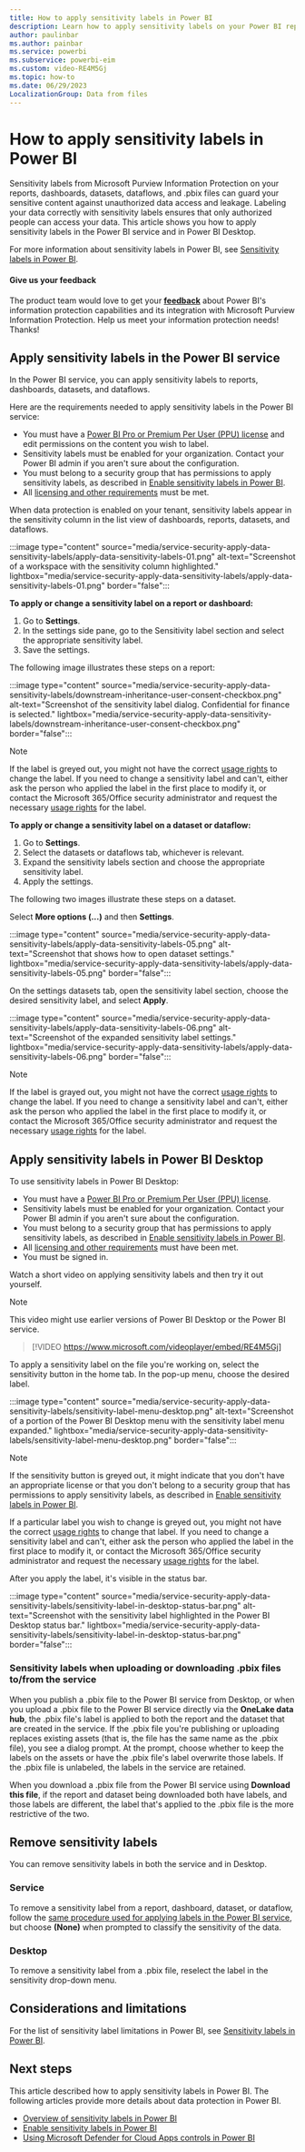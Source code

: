 ```yaml
---
title: How to apply sensitivity labels in Power BI
description: Learn how to apply sensitivity labels on your Power BI reports, dashboards, datasets, dataflows, and .pbix files.
author: paulinbar
ms.author: painbar
ms.service: powerbi
ms.subservice: powerbi-eim
ms.custom: video-RE4M5Gj
ms.topic: how-to
ms.date: 06/29/2023
LocalizationGroup: Data from files
---
```


# How to apply sensitivity labels in Power BI

Sensitivity labels from Microsoft Purview Information Protection on your reports, dashboards, datasets, dataflows, and .pbix files can guard your sensitive content against unauthorized data access and leakage. Labeling your data correctly with sensitivity labels ensures that only authorized people can access your data. This article shows you how to apply sensitivity labels in the Power BI service and in Power BI Desktop.

For more information about sensitivity labels in Power BI, see [Sensitivity labels in Power BI](service-security-sensitivity-label-overview.md).

#### Give us your feedback

The product team would love to get your **[feedback](https://forms.office.com/pages/responsepage.aspx?id=v4j5cvGGr0GRqy180BHbR-PPBJBIRPlBpEYIBVrF5lRUREtUREJJRzJZSzcyM1pZWU9LOUdSVkFKWC4u)** about Power BI's information protection capabilities and its integration with Microsoft Purview Information Protection. Help us meet your information protection needs! Thanks!

## Apply sensitivity labels in the Power BI service

In the Power BI service, you can apply sensitivity labels to reports, dashboards, datasets, and dataflows.

Here are the requirements needed to apply sensitivity labels in the Power BI service:

- You must have a [Power BI Pro or Premium Per User (PPU) license](./service-admin-purchasing-power-bi-pro.md) and edit permissions on the content you wish to label.
- Sensitivity labels must be enabled for your organization. Contact your Power BI admin if you aren't sure about the configuration.
- You must belong to a security group that has permissions to apply sensitivity labels, as described in [Enable sensitivity labels in Power BI](./service-security-enable-data-sensitivity-labels.md).
- All [licensing and other requirements](./service-security-enable-data-sensitivity-labels.md#licensing-and-requirements) must be met.

When data protection is enabled on your tenant, sensitivity labels appear in the sensitivity column in the list view of dashboards, reports, datasets, and dataflows.

:::image type="content" source="media/service-security-apply-data-sensitivity-labels/apply-data-sensitivity-labels-01.png" alt-text="Screenshot of a workspace with the sensitivity column highlighted." lightbox="media/service-security-apply-data-sensitivity-labels/apply-data-sensitivity-labels-01.png" border="false":::

**To apply or change a sensitivity label on a report or dashboard:**

1. Go to **Settings**.
1. In the settings side pane, go to the Sensitivity label section and select the appropriate sensitivity label.
1. Save the settings.

The following image illustrates these steps on a report:

:::image type="content" source="media/service-security-apply-data-sensitivity-labels/downstream-inheritance-user-consent-checkbox.png" alt-text="Screenshot of the sensitivity label dialog. Confidential for finance is selected." lightbox="media/service-security-apply-data-sensitivity-labels/downstream-inheritance-user-consent-checkbox.png" border="false":::

> [!NOTE]
> If the label is greyed out, you might not have the correct [usage rights](service-security-sensitivity-label-change-enforcement.md) to change the label. If you need to change a sensitivity label and can't, either ask the person who applied the label in the first place to modify it, or contact the Microsoft 365/Office security administrator and request the necessary [usage rights](service-security-sensitivity-label-change-enforcement.md) for the label.

**To apply or change a sensitivity label on a dataset or dataflow:**

1. Go to **Settings**.
1. Select the datasets or dataflows tab, whichever is relevant.
1. Expand the sensitivity labels section and choose the appropriate sensitivity label.
1. Apply the settings.

The following two images illustrate these steps on a dataset.

Select **More options (...)** and then **Settings**.

:::image type="content" source="media/service-security-apply-data-sensitivity-labels/apply-data-sensitivity-labels-05.png" alt-text="Screenshot that shows how to open dataset settings." lightbox="media/service-security-apply-data-sensitivity-labels/apply-data-sensitivity-labels-05.png" border="false":::

On the settings datasets tab, open the sensitivity label section, choose the desired sensitivity label, and select **Apply**.

:::image type="content" source="media/service-security-apply-data-sensitivity-labels/apply-data-sensitivity-labels-06.png" alt-text="Screenshot of the expanded sensitivity label settings." lightbox="media/service-security-apply-data-sensitivity-labels/apply-data-sensitivity-labels-06.png" border="false":::

> [!NOTE]
> If the label is grayed out, you might not have the correct [usage rights](service-security-sensitivity-label-change-enforcement.md) to change the label. If you need to change a sensitivity label and can't, either ask the person who applied the label in the first place to modify it, or contact the Microsoft 365/Office security administrator and request the necessary [usage rights](service-security-sensitivity-label-change-enforcement.md) for the label.

## Apply sensitivity labels in Power BI Desktop

To use sensitivity labels in Power BI Desktop:

- You must have a [Power BI Pro or Premium Per User (PPU) license](./service-admin-purchasing-power-bi-pro.md).
- Sensitivity labels must be enabled for your organization. Contact your Power BI admin if you aren't sure about the configuration.
- You must belong to a security group that has permissions to apply sensitivity labels, as described in [Enable sensitivity labels in Power BI](./service-security-enable-data-sensitivity-labels.md).
- All [licensing and other requirements](./service-security-enable-data-sensitivity-labels.md#licensing-and-requirements) must have been met.
- You must be signed in.

Watch a short video on applying sensitivity labels and then try it out yourself.

> [!NOTE]
> This video might use earlier versions of Power BI Desktop or the Power BI service.

> [!VIDEO https://www.microsoft.com/videoplayer/embed/RE4M5Gj]

To apply a sensitivity label on the file you're working on, select the sensitivity button in the home tab. In the pop-up menu, choose the desired label.

:::image type="content" source="media/service-security-apply-data-sensitivity-labels/sensitivity-label-menu-desktop.png" alt-text="Screenshot of a portion of the Power BI Desktop menu with the sensitivity label menu expanded." lightbox="media/service-security-apply-data-sensitivity-labels/sensitivity-label-menu-desktop.png" border="false":::

> [!NOTE]
> If the sensitivity button is greyed out, it might indicate that you don't have an appropriate license or that you don't belong to a security group that has permissions to apply sensitivity labels, as described in [Enable sensitivity labels in Power BI](./service-security-enable-data-sensitivity-labels.md).
>
> If a particular label you wish to change is greyed out, you might not have the correct [usage rights](service-security-sensitivity-label-change-enforcement.md) to change that label. If you need to change a sensitivity label and can't, either ask the person who applied the label in the first place to modify it, or contact the Microsoft 365/Office security administrator and request the necessary [usage rights](service-security-sensitivity-label-change-enforcement.md) for the label.

After you apply the label, it's visible in the status bar.

:::image type="content" source="media/service-security-apply-data-sensitivity-labels/sensitivity-label-in-desktop-status-bar.png" alt-text="Screenshot with the sensitivity label highlighted in the Power BI Desktop status bar." lightbox="media/service-security-apply-data-sensitivity-labels/sensitivity-label-in-desktop-status-bar.png" border="false":::

### Sensitivity labels when uploading or downloading .pbix files to/from the service

When you publish a .pbix file to the Power BI service from Desktop, or when you upload a .pbix file to the Power BI service directly via the **OneLake data hub**, the .pbix file's label is applied to both the report and the dataset that are created in the service. If the .pbix file you're publishing or uploading replaces existing assets (that is, the file has the same name as the .pbix file), you see a dialog prompt. At the prompt, choose whether to keep the labels on the assets or have the .pbix file's label overwrite those labels. If the .pbix file is unlabeled, the labels in the service are retained.

When you download a .pbix file from the Power BI service using **Download this file**, if the report and dataset being downloaded both have labels, and those labels are different, the label that's applied to the .pbix file is the more restrictive of the two.

## Remove sensitivity labels

You can remove sensitivity labels in both the service and in Desktop.

### Service

To remove a sensitivity label from a report, dashboard, dataset, or dataflow, follow the [same procedure used for applying labels in the Power BI service](#apply-sensitivity-labels-in-the-power-bi-service), but choose **(None)** when prompted to classify the sensitivity of the data.

### Desktop

To remove a sensitivity label from a .pbix file, reselect the label in the sensitivity drop-down menu.

## Considerations and limitations

For the list of sensitivity label limitations in Power BI, see [Sensitivity labels in Power BI](service-security-sensitivity-label-overview.md#considerations-and-limitations).

## Next steps

This article described how to apply sensitivity labels in Power BI. The following articles provide more details about data protection in Power BI.

- [Overview of sensitivity labels in Power BI](./service-security-sensitivity-label-overview.md)
- [Enable sensitivity labels in Power BI](./service-security-enable-data-sensitivity-labels.md)
- [Using Microsoft Defender for Cloud Apps controls in Power BI](./service-security-using-defender-for-cloud-apps-controls.md)
